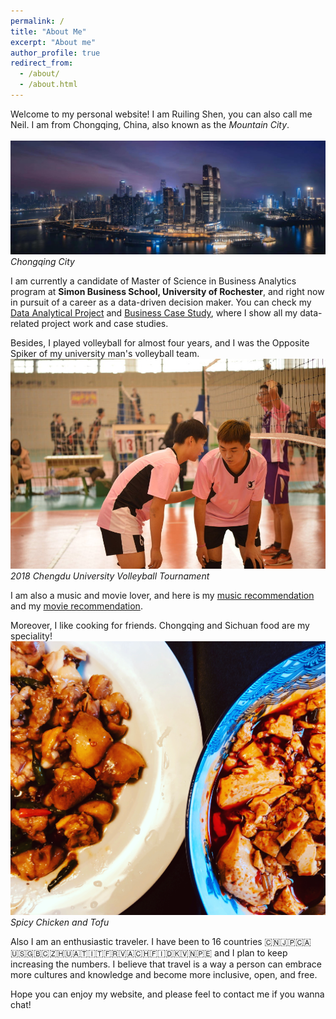 ```yaml
---
permalink: /
title: "About Me"
excerpt: "About me"
author_profile: true
redirect_from:
  - /about/
  - /about.html
---
```


Welcome to my personal website! I am Ruiling Shen, you can also call me Neil. I am from Chongqing, China, also known as the *Mountain City*.  
<br />![Chongqing](images/ChongQing.JPG)
*Chongqing City*

I am currently a candidate of Master of Science in Business Analytics program at **Simon Business School, University of Rochester**, and right now in pursuit of a career as a data-driven decision maker. You can check my [Data Analytical Project](https://neilshen9747.github.io/DataAnalyticalProject/) and [Business Case Study](https://neilshen9747.github.io/BusinessCaseStudy/), where I show all my data-related project work and case studies.

Besides, I played volleyball for almost four years, and I was the Opposite Spiker of my university man's volleyball team.
<br />![Volleyball](images/Volleyball.JPG)
*2018 Chengdu University Volleyball Tournament*

I am also a music and movie lover, and here is my [music recommendation](https://neilshen9747.github.io/portfolio/MusicCollection) and my [movie recommendation](https://neilshen9747.github.io/portfolio/MovieCollection).

Moreover, I like cooking for friends. Chongqing and Sichuan food are my speciality!
<br />![Food](images/Food.JPG)
*Spicy Chicken and Tofu*

Also I am an enthusiastic traveler. I have been to 16 countries 🇨🇳🇯🇵🇨🇦🇺🇸🇬🇧🇨🇿🇭🇺🇦🇹🇮🇹🇫🇷🇻🇦🇨🇭🇫🇮🇩🇰🇻🇳🇵🇪 and I plan to keep increasing the numbers. I believe that travel is a way a person can embrace more cultures and knowledge and become more inclusive, open, and free.

Hope you can enjoy my website, and please feel to contact me if you wanna chat!
